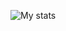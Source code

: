 ![My stats](https://github-readme-stats.vercel.app/api?username=thejoeejoee&show_icons=true&theme=buefy&hide_border=true&include_all_commits=true&count_private=true&hide_title=true)
